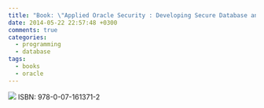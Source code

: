 ```yaml
---
title: "Book: \"Applied Oracle Security : Developing Secure Database and Middleware Environments\" by David Knox"
date: 2014-05-22 22:57:48 +0300
comments: true
categories:
  - programming
  - database
tags:
  - books
  - oracle
---
```


[![](http://ecx.images-amazon.com/images/I/712iBQfmaHL._SL1500_.jpg)](http://amzn.com/B002TGNIWK)
ISBN: 978-0-07-161371-2
